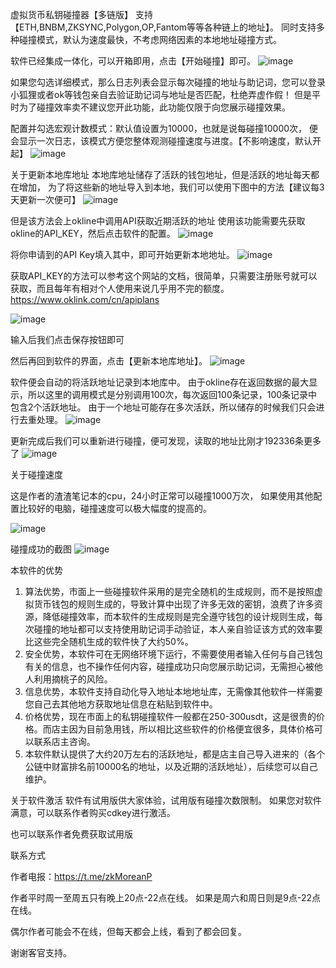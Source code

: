 虚拟货币私钥碰撞器【多链版】
支持【ETH,BNBM,ZKSYNC,Polygon,OP,Fantom等等各种链上的地址】。
同时支持多种碰撞模式，默认为速度最快，不考虑网络因素的本地地址碰撞方式。



软件已经集成一体化，可以开箱即用，点击【开始碰撞】即可。
![image](https://github.com/xinghai777/ethPrivateKey/assets/150807149/78707da0-43b1-4d73-96c4-b46082beb097)



如果您勾选详细模式，那么日志列表会显示每次碰撞的地址与助记词，您可以登录 小狐狸或者ok等钱包亲自去验证助记词与地址是否匹配，杜绝弄虚作假！
但是平时为了碰撞效率卖不建议您开此功能，此功能仅限于向您展示碰撞效果。


配置并勾选宏观计数模式：默认值设置为10000，也就是说每碰撞10000次， 便会显示一次日志，该模式方便您整体观测碰撞速度与进度。【不影响速度，默认开起】
![image](https://github.com/xinghai777/ethPrivateKey/assets/150807149/421e5c80-e66c-4620-98ac-c80b701cf1f0)





 





关于更新本地库地址
本地库地址储存了活跃的钱包地址，但是活跃的地址每天都在增加，
为了将这些新的地址导入到本地，我们可以使用下图中的方法【建议每3天更新一次便可】
![image](https://github.com/xinghai777/ethPrivateKey/assets/150807149/59c1231f-a9d3-4534-b5af-513e7f4be344)




但是该方法会上okline中调用API获取近期活跃的地址
使用该功能需要先获取okline的API_KEY，然后点击软件的配置。
![image](https://github.com/xinghai777/ethPrivateKey/assets/150807149/cc7a819f-de2f-49d8-aa9f-3084f6e9bfd4)




将你申请到的API Key填入其中，即可开始更新本地地址。
 ![image](https://github.com/xinghai777/ethPrivateKey/assets/150807149/7be5b50f-4533-420e-8fed-20d0dfecbabe)



获取API_KEY的方法可以参考这个网站的文档，很简单，只需要注册账号就可以获取，而且每年有相对个人使用来说几乎用不完的额度。
https://www.oklink.com/cn/apiplans
 
![image](https://github.com/xinghai777/ethPrivateKey/assets/150807149/c21e01fc-e192-434a-8cb3-a85706b3a315)


输入后我们点击保存按钮即可
 








然后再回到软件的界面，点击【更新本地库地址】。
![image](https://github.com/MasiweiDZK/ethProject/assets/143304063/59d2870a-eed9-497f-9b85-3547f720ca1f)


软件便会自动的将活跃地址记录到本地库中。
由于okline存在返回数据的最大显示，所以这里的调用模式是分别调用100次，每次返回100条记录，100条记录中包含2个活跃地址。
由于一个地址可能存在多次活跃，所以储存的时候我们只会进行去重处理。
![image](https://github.com/xinghai777/ethPrivateKey/assets/150807149/62ecb9e7-7543-4f15-855a-92ebaa710807)



更新完成后我们可以重新进行碰撞，便可发现，读取的地址比刚才192336条更多了
![image](https://github.com/xinghai777/ethPrivateKey/assets/150807149/4936326a-2b58-434e-af15-23a4e6b69e40)



关于碰撞速度
 
这是作者的渣渣笔记本的cpu，24小时正常可以碰撞1000万次，
如果使用其他配置比较好的电脑，碰撞速度可以极大幅度的提高的。

![image](https://github.com/xinghai777/ethPrivateKey/assets/150807149/a37c08be-ffa6-4fd9-93cf-38f0856d59e6)

碰撞成功的截图
![image](https://github.com/xinghai777/ethPrivateKey/assets/150807149/a2bd1b37-1004-40aa-b006-a8d7f9812f18)



本软件的优势
1.	算法优势，市面上一些碰撞软件采用的是完全随机的生成规则，而不是按照虚拟货币钱包的规则生成的，导致计算中出现了许多无效的密钥，浪费了许多资源，降低碰撞效率，而本软件的生成规则是完全遵守钱包的设计规则生成，每次碰撞的地址都可以支持使用助记词手动验证，本人亲自验证该方式的效率要比这些完全随机生成的软件快了大约50%。
2.	安全优势，本软件可在无网络环境下运行，不需要使用者输入任何与自己钱包有关的信息，也不操作任何内容，碰撞成功只向您展示助记词，无需担心被他人利用摘桃子的风险。
3.	信息优势，本软件支持自动化导入地址本地地址库，无需像其他软件一样需要您自己去其他地方获取地址信息在粘贴到软件中。
4.	价格优势，现在市面上的私钥碰撞软件一般都在250-300usdt，这是很贵的价格。而店主因为目前急用钱，所以相比这些软件的价格便宜很多，具体价格可以联系店主咨询。
5.	本软件默认提供了大约20万左右的活跃地址，都是店主自己导入进来的（各个公链中财富排名前10000名的地址，以及近期的活跃地址），后续您可以自己维护。


关于软件激活
软件有试用版供大家体验，试用版有碰撞次数限制。
如果您对软件满意，可以联系作者购买cdkey进行激活。

也可以联系作者免费获取试用版


联系方式


作者电报：https://t.me/zkMoreanP


作者平时周一至周五只有晚上20点-22点在线。
如果是周六和周日则是9点-22点在线。

偶尔作者可能会不在线，但每天都会上线，看到了都会回复。


谢谢客官支持。
